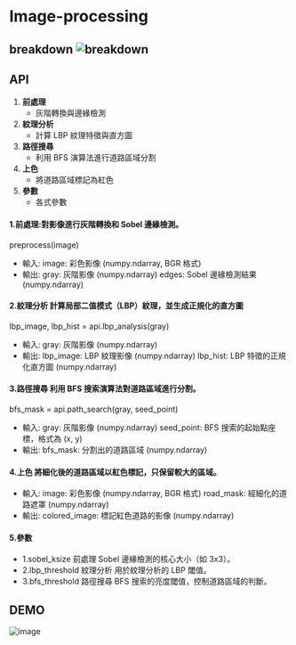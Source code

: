 # Image-processing
## breakdown ![breakdown](https://github.com/user-attachments/assets/4e41be5d-2c28-4e5f-903c-014517b82a8f)

## API
1. **前處理**  
   - 灰階轉換與邊緣檢測
2. **紋理分析**  
   - 計算 LBP 紋理特徵與直方圖
3. **路徑搜尋**  
   - 利用 BFS 演算法進行道路區域分割
4. **上色**  
   - 將道路區域標記為紅色
5. **參數**
   - 各式參數


#### 1.前處理:對影像進行灰階轉換和 Sobel 邊緣檢測。
preprocess(image)

* 輸入:
image: 彩色影像 (numpy.ndarray, BGR 格式)
* 輸出:
gray: 灰階影像 (numpy.ndarray)  edges: Sobel 邊緣檢測結果 (numpy.ndarray)   

#### 2.紋理分析 計算局部二值模式（LBP）紋理，並生成正規化的直方圖
lbp_image, lbp_hist = api.lbp_analysis(gray)

* 輸入:
gray: 灰階影像 (numpy.ndarray)
* 輸出:
lbp_image: LBP 紋理影像 (numpy.ndarray)  lbp_hist: LBP 特徵的正規化直方圖 (numpy.ndarray)

#### 3.路徑搜尋 利用 BFS 搜索演算法對道路區域進行分割。

bfs_mask = api.path_search(gray, seed_point)
* 輸入:
gray: 灰階影像 (numpy.ndarray)  seed_point: BFS 搜索的起始點座標，格式為 (x, y)
* 輸出:
bfs_mask: 分割出的道路區域 (numpy.ndarray)
#### 4.上色 將細化後的道路區域以紅色標記，只保留較大的區域。
* 輸入:
image: 彩色影像 (numpy.ndarray, BGR 格式)  road_mask: 經細化的道路遮罩 (numpy.ndarray)
* 輸出:
colored_image: 標記紅色道路的影像 (numpy.ndarray)
#### 5.參數
* 1.sobel_ksize 前處理 Sobel 邊緣檢測的核心大小（如 3x3）。
* 2.lbp_threshold 紋理分析 用於紋理分析的 LBP 閾值。
* 3.bfs_threshold 路徑搜尋 BFS 搜索的亮度閾值，控制道路區域的判斷。

## DEMO 
![image](https://github.com/user-attachments/assets/25b77875-68d7-4820-bb84-0cfaa3123fcc)

